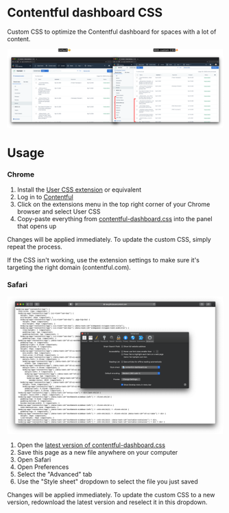 # Contentful dashboard CSS

Custom CSS to optimize the Contentful dashboard for spaces with a lot of content.

![example](./docs/custom-css-example.png)

# Usage

### Chrome

1. Install the [User CSS extension](https://chrome.google.com/webstore/detail/user-css/okpjlejfhacmgjkmknjhadmkdbcldfcb?hl=en-GB) or equivalent
2. Log in to [Contentful](https://app.contentful.com)
3. Click on the extensions menu in the top right corner of your Chrome browser and select User CSS
4. Copy-paste everything from [contentful-dashboard.css](./contentful-dashboard.css) into the panel that opens up

Changes will be applied immediately. To update the custom CSS, simply repeat the process.

If the CSS isn't working, use the extension settings to make sure it's targeting the right domain (contentful.com).

### Safari

![safari](./docs/safari.png)

1. Open the [latest version of contentful-dashboard.css](https://raw.githubusercontent.com/jerryjappinen/contentful-dashboard-css/master/contentful-dashboard.css) 
2. Save this page as a new file anywhere on your computer
3. Open Safari
4. Open Preferences
5. Select the "Advanced" tab
6. Use the "Style sheet" dropdown to select the file you just saved

Changes will be applied immediately. To update the custom CSS to a new version, redownload the latest version and reselect it in this dropdown.
